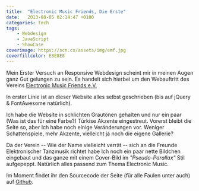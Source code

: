 ```yaml
---
title:  "Electronic Music Friends, Die Erste"
date:   2013-08-05 02:14:47 +0100
categories: tech
tags:
    - Webdesign
    - JavaScript
    - ShowCase
coverimage: https://scn.cx/assets/img/emf.jpg
coverfillcolor: E8E8E8
---
```

Mein Erster Versuch an Responsive Webdesign scheint mir in meinen Augen ganz Gut gelungen zu sein. Es handelt sich hierbei um den Webauftritt des Vereins [Electronic Music Friends e.V.](http://electronic-music-friends.org/)

<!-- more -->

In erster Linie ist an dieser Website alles selbst geschrieben (bis auf jQuery & FontAwesome natürlich).

Ich habe die Website in schlichten Grautönen gehalten und nur ein paar <span class="muted">(Was ist das für eine Farbe?)</span> Türkise Akzente eingestreut. Vorerst bleibt die Seite so, aber Ich habe noch einige Veränderungen vor. Weniger Schattenspiele, mehr Akzente, vielleicht ja noch die eigene Gallerie?

Da der Verein -- Wie der Name vielleicht verrät -- sich an die Freunde Elektronischer Tanzmusik richtet habe Ich noch ein paar nette Bildchen eingebaut und das ganze mit einem Cover-Bild im *"Pseudo-Parallax"* Stil aufgepeppt. Natürlich alles passend zum Thema Electronic Music.

Im Moment findet ihr den Sourcecode der Seite (für alle Faulen unter auch) auf [Github](https://github.com/screeny05/emf-pr).
